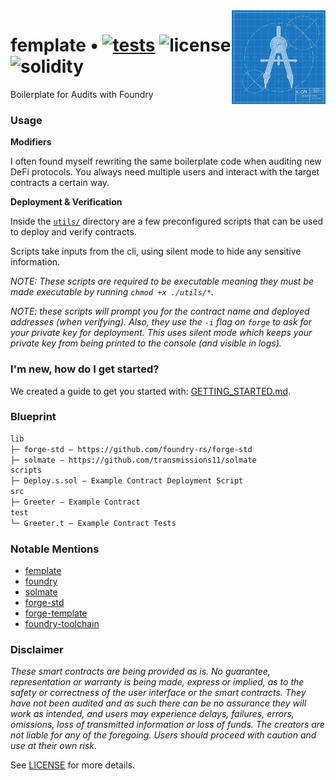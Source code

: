 <img align="right" width="150" height="150" top="100" src="./public/readme.jpg">

# femplate • [![tests](https://github.com/zeroknots/boilerplate.sol/actions/workflows/ci.yml/badge.svg?label=tests)](https://github.com/zeroknots/boilerplate.sol/actions/workflows/ci.yml) ![license](https://img.shields.io/github/license/zeroknots/boilerplate.sol?label=license) ![solidity](https://img.shields.io/badge/solidity-^0.8.17-lightgrey)

Boilerplate for Audits with Foundry

### Usage

**Modifiers**

I often found myself rewriting the same boilerplate code when auditing new DeFi protocols.
You always need multiple users and interact with the target contracts a certain way.



**Deployment & Verification**

Inside the [`utils/`](./utils/) directory are a few preconfigured scripts that can be used to deploy and verify contracts.

Scripts take inputs from the cli, using silent mode to hide any sensitive information.

_NOTE: These scripts are required to be _executable_ meaning they must be made executable by running `chmod +x ./utils/*`._

_NOTE: these scripts will prompt you for the contract name and deployed addresses (when verifying). Also, they use the `-i` flag on `forge` to ask for your private key for deployment. This uses silent mode which keeps your private key from being printed to the console (and visible in logs)._


### I'm new, how do I get started?

We created a guide to get you started with: [GETTING_STARTED.md](./GETTING_STARTED.md).


### Blueprint

```txt
lib
├─ forge-std — https://github.com/foundry-rs/forge-std
├─ solmate — https://github.com/transmissions11/solmate
scripts
├─ Deploy.s.sol — Example Contract Deployment Script
src
├─ Greeter — Example Contract
test
└─ Greeter.t — Example Contract Tests
```


### Notable Mentions

- [femplate](https://github.com/refcell/femplate)
- [foundry](https://github.com/foundry-rs/foundry)
- [solmate](https://github.com/Rari-Capital/solmate)
- [forge-std](https://github.com/brockelmore/forge-std)
- [forge-template](https://github.com/foundry-rs/forge-template)
- [foundry-toolchain](https://github.com/foundry-rs/foundry-toolchain)


### Disclaimer

_These smart contracts are being provided as is. No guarantee, representation or warranty is being made, express or implied, as to the safety or correctness of the user interface or the smart contracts. They have not been audited and as such there can be no assurance they will work as intended, and users may experience delays, failures, errors, omissions, loss of transmitted information or loss of funds. The creators are not liable for any of the foregoing. Users should proceed with caution and use at their own risk._

See [LICENSE](./LICENSE) for more details.
